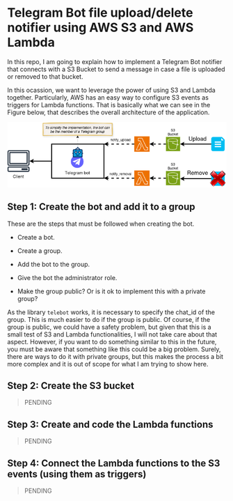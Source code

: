 # Telegram Bot file upload/delete notifier using AWS S3 and AWS Lambda

In this repo, I am going to explain how to implement a Telegram Bot notifier that connects with a S3 Bucket to send a message in case a file is uploaded or removed to that bucket.

In this ocassion, we want to leverage the power of using S3 and Lambda together. Particularly, AWS has an easy way to configure S3 events as triggers for Lambda functions. That is basically what we can see in the Figure below, that describes the overall architecture of the application.

<img src="./imgs/aws_architecture.png"></img>

## Step 1: Create the bot and add it to a group

These are the steps that must be followed when creating the bot.

- Create a bot.

- Create a group.

- Add the bot to the group.

- Give the bot the administrator role.

- Make the group public? Or is it ok to implement this with a private group?

As the library <code>telebot</code> works, it is necessary to specify the chat_id of the group. This is much easier to do if the group is public. Of course, if the group is public, we could have a safety problem, but given that this is a small test of S3 and Lambda functionalities, I will not take care about that aspect. However, if you want to do something similar to this in the future, you must be aware that something like this could be a big problem. Surely, there are ways to do it with private groups, but this makes the process a bit more complex and it is out of scope for what I am trying to show here.

## Step 2: Create the S3 bucket

> PENDING

## Step 3: Create and code the Lambda functions

> PENDING

## Step 4: Connect the Lambda functions to the S3 events (using them as triggers)

> PENDING